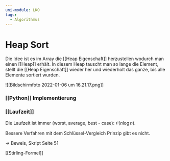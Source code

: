 ```yaml
---
uni-module: LKO
tags:
  - Algorithmus
---
```


# Heap Sort

Die Idee ist es im Array die [[Heap Eigenschaft]] herzustellen wodurch man einen [[Heap]] erhält.
In diesem Heap tauscht man so lange die Element, stellt die [[Heap Eigenschaft]] wieder her und wiederholt das ganze, bis alle Elemente sortiert wurden.

![[Bildschirmfoto 2022-01-06 um 16.21.17.png]]

### [[Python]] Implementierung

### [[Laufzeit]]

Die Laufzeit ist immer (worst, average, best - case): $\mathcal{O}(n\log{n})$.

Bessere Verfahren mit dem Schlüssel-Vergleich Prinzip gibt es nicht.

→ Beweis, Skript Seite 51

[[Stirling-Formel]]
